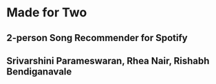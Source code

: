 # Made for Two
## 2-person Song Recommender for Spotify
## Srivarshini Parameswaran, Rhea Nair, Rishabh Bendiganavale
